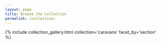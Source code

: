```yaml
---
layout: page
title: Browse the Collection
permalink: /collection/
---
```


{% include collection_gallery.html collection='caravans' facet_by='section' %}
